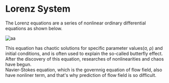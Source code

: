 # Lorenz System

The Lorenz equations are a series of nonlinear ordinary differential equations as shown below.

![aa](https://github.com/user-attachments/assets/9d05f1d7-a835-4398-966c-582c208bac43)

This equation has chaotic solutions for specific parameter values(σ, ρ) and initial conditions, and is often used to explain the so-called butterfly effect. 
After the discovery of this equation, researches of nonlinearities and chaos have begun. <br>
Navier-Stokes equation, which is the governnig equation of flow field, also have nonliner term, and that's why prediction of flow field is so difficult.


